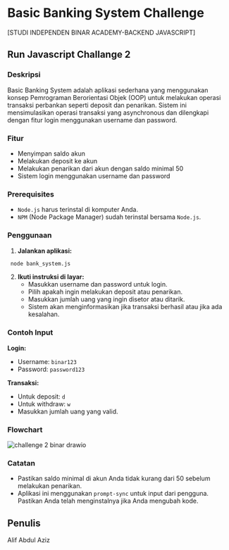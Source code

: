 # Basic Banking System Challenge
[STUDI INDEPENDEN BINAR ACADEMY-BACKEND JAVASCRIPT]

## Run Javascript Challange 2
### Deskripsi
Basic Banking System adalah aplikasi sederhana yang menggunakan konsep Pemrograman Berorientasi Objek (OOP) untuk melakukan operasi transaksi perbankan seperti deposit dan penarikan. Sistem ini mensimulasikan operasi transaksi yang asynchronous dan dilengkapi dengan fitur login menggunakan username dan password.

### Fitur
- Menyimpan saldo akun
- Melakukan deposit ke akun
- Melakukan penarikan dari akun dengan saldo minimal 50
- Sistem login menggunakan username dan password

### Prerequisites
- `Node.js` harus terinstal di komputer Anda.
- `NPM` (Node Package Manager) sudah terinstal bersama `Node.js`.

### Penggunaan
1. **Jalankan aplikasi:**
  ```bash
   node bank_system.js
  ```
2. **Ikuti instruksi di layar:**
   - Masukkan username dan password untuk login.
   - Pilih apakah ingin melakukan deposit atau penarikan.
   - Masukkan jumlah uang yang ingin disetor atau ditarik.
   - Sistem akan menginformasikan jika transaksi berhasil atau jika ada kesalahan.

### Contoh Input
**Login:**
  - Username: `binar123`
  - Password: `password123`

**Transaksi:**
  - Untuk deposit: `d`
  - Untuk withdraw: `w`
  - Masukkan jumlah uang yang valid.

### Flowchart
![challenge 2 binar drawio](https://github.com/user-attachments/assets/103280ac-c3d4-4ee2-8529-a7a33a011098)

### Catatan
  - Pastikan saldo minimal di akun Anda tidak kurang dari 50 sebelum melakukan penarikan.
  - Aplikasi ini menggunakan `prompt-sync` untuk input dari pengguna. Pastikan Anda telah menginstalnya jika Anda mengubah kode.

## Penulis
Alif Abdul Aziz
